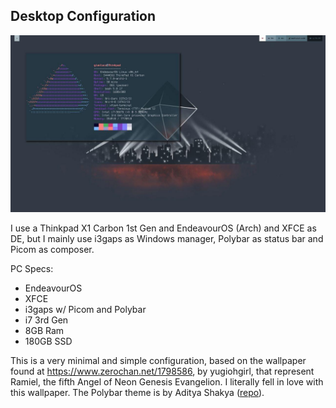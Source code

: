 ## Desktop Configuration

![](https://github.com/GianlucaTarantino/GianlucaTarantino/blob/master/desktop/desktopPhoto.jpg?raw=true)

I use a Thinkpad X1 Carbon 1st Gen and EndeavourOS (Arch) and XFCE as DE, but I mainly use i3gaps as Windows manager, Polybar as status bar and Picom as composer.

PC Specs:
- EndeavourOS
- XFCE
- i3gaps w/ Picom and Polybar
- i7 3rd Gen
- 8GB Ram
- 180GB SSD

This is a very minimal and simple configuration, based on the wallpaper found at https://www.zerochan.net/1798586, by yugiohgirl, that represent Ramiel, the fifth Angel of Neon Genesis Evangelion. I literally fell in love with this wallpaper. The Polybar theme is by Aditya Shakya ([repo](https://github.com/adi1090x/polybar-themes)).
